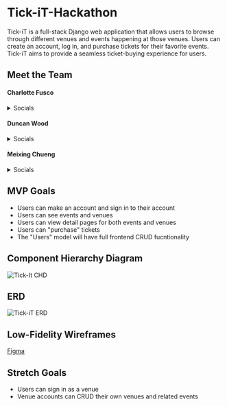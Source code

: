 # Tick-iT-Hackathon

Tick-iT is a full-stack Django web application that allows users to browse through different venues and events happening at those venues. Users can create an account, log in, and purchase tickets for their favorite events. Tick-iT aims to provide a seamless ticket-buying experience for users.

## Meet the Team

#### Charlotte Fusco

<details>
    <summary>Socials</summary>

- [GitHub](https://github.com/nezcodin)
- [LinkedIn](https://www.linkedin.com/in/charlottefusco/)

</details>

#### Duncan Wood

<details>
    <summary>Socials</summary>

- [GitHub](https://github.com/Duncan-Wood)
- [LinkedIn](https://www.linkedin.com/in/duncanwoodpro/)

</details>

#### Meixing Chueng

<details>
    <summary>Socials</summary>

- [GitHub](https://github.com/meixingc)
- [LinkedIn](https://www.linkedin.com/in/meixingc/)

</details>

## MVP Goals

- Users can make an account and sign in to their account
- Users can see events and venues
- Users can view detail pages for both events and venues
- Users can "purchase" tickets
- The "Users" model will have full frontend CRUD fucntionality

## Component Hierarchy Diagram

![Tick-It CHD](CHD.png)

## ERD

![Tick-iT ERD](ERD.png)

## Low-Fidelity Wireframes

[Figma](https://www.figma.com/file/1J1V40wSVKUmpqd4oVqHrQ/LOW-FI-Django-Hackathon?node-id=0%3A1&t=b26qEBWGnJh1if9c-1)

## Stretch Goals

- Users can sign in as a venue
- Venue accounts can CRUD their own venues and related events
